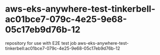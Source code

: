 # aws-eks-anywhere-test-tinkerbell-ac01bce7-079c-4e25-9e68-05c17eb9d76b-12
repository for use with E2E test job aws-eks-anywhere-test-tinkerbell:ac01bce7-079c-4e25-9e68-05c17eb9d76b-12
